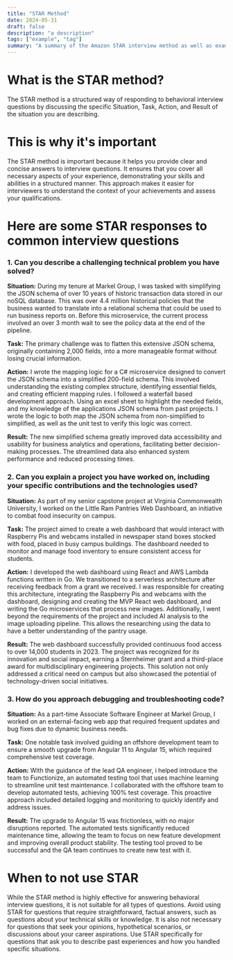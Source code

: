 ```yaml
---
title: "STAR Method"
date: 2024-05-31
draft: false
description: "a description"
tags: ["example", "tag"]
summary: "A summary of the Amazon STAR interview method as well as example applications using my own experiences."
---
```


# What is the STAR method?

The STAR method is a structured way of responding to behavioral interview questions by discussing the specific Situation, Task, Action, and Result of the situation you are describing.

# This is why it's important

The STAR method is important because it helps you provide clear and concise answers to interview questions. It ensures that you cover all necessary aspects of your experience, demonstrating your skills and abilities in a structured manner. This approach makes it easier for interviewers to understand the context of your achievements and assess your qualifications.


# Here are some STAR responses to common interview questions 

### 1. Can you describe a challenging technical problem you have solved?

**Situation:** During my tenure at Markel Group, I was tasked with simplifying the JSON schema of over 10 years of historic transaction data stored in our noSQL database. This was over 4.4 million historical policies that the business wanted to translate into a relational schema that could be used to run business reports on. Before this microservice, the current process involved an over 3 month wait to see the policy data at the end of the pipeline. 

**Task:** The primary challenge was to flatten this extensive JSON schema, originally containing 2,000 fields, into a more manageable format without losing crucial information.  

**Action:** I wrote the mapping logic for a C# microservice designed to convert the JSON schema into a simplified 200-field schema. This involved understanding the existing complex structure, identifying essential fields, and creating efficient mapping rules. I followed a waterfall based development approach. Using an excel sheet to highlight the needed fields, and my knowledge of the applications JSON schema from past projects. I wrote the logic to both map the JSON schema from non-simplified to simplified, as well as the unit test to verify this logic was correct.

**Result:** The new simplified schema greatly improved data accessibility and usability for business analytics and operations, facilitating better decision-making processes. The streamlined data also enhanced system performance and reduced processing times. 

### 2. Can you explain a project you have worked on, including your specific contributions and the technologies used?

**Situation:** As part of my senior capstone project at Virginia Commonwealth University, I worked on the Little Ram Pantries Web Dashboard, an initiative to combat food insecurity on campus.

**Task:** The project aimed to create a web dashboard that would interact with Raspberry Pis and webcams installed in newspaper stand boxes stocked with food, placed in busy campus buildings. The dashboard needed to monitor and manage food inventory to ensure consistent access for students.

**Action:** I developed the web dashboard using React and AWS Lambda functions written in Go. We transitioned to a serverless architecture after receiving feedback from a grant we received. I was responsible for creating this architecture, integrating the Raspberry Pis and webcams with the dashboard, designing and creating the MVP React web dashboard, and writing the Go microservices that process new images. Additionally, I went beyond the requirements of the project and included AI analysis to the image uploading pipeline. This allows the researching using the data to have a better understanding of the pantry usage. 

**Result:** The web dashboard successfully provided continuous food access to over 14,000 students in 2023. The project was recognized for its innovation and social impact, earning a Sternheimer grant and a third-place award for multidisciplinary engineering projects. This solution not only addressed a critical need on campus but also showcased the potential of technology-driven social initiatives.


### 3. How do you approach debugging and troubleshooting code?

**Situation:** As a part-time Associate Software Engineer at Markel Group, I worked on an external-facing web app that required frequent updates and bug fixes due to dynamic business needs.

**Task:** One notable task involved guiding an offshore development team to ensure a smooth upgrade from Angular 11 to Angular 15, which required comprehensive test coverage.

**Action:** With the guidance of the lead QA engineer, i helped introduce the team to Functionize, an automated testing tool that uses machine learning to streamline unit test maintenance. I collaborated with the offshore team to develop automated tests, achieving 100% test coverage. This proactive approach included detailed logging and monitoring to quickly identify and address issues.

**Result:** The upgrade to Angular 15 was frictionless, with no major disruptions reported. The automated tests significantly reduced maintenance time, allowing the team to focus on new feature development and improving overall product stability. The testing tool proved to be successful and the QA team continues to create new test with it. 

# When to not use STAR 

While the STAR method is highly effective for answering behavioral interview questions, it is not suitable for all types of questions. Avoid using STAR for questions that require straightforward, factual answers, such as questions about your technical skills or knowledge. It is also not necessary for questions that seek your opinions, hypothetical scenarios, or discussions about your career aspirations. Use STAR specifically for questions that ask you to describe past experiences and how you handled specific situations.